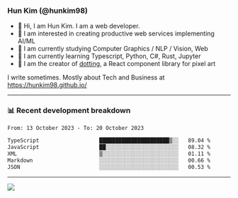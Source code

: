 ### Hun Kim (@hunkim98)

- 👋 Hi, I am Hun Kim. I am a web developer. 
- 🤔 I am interested in creating productive web services implementing AI/ML
- 🔭 I am currently studying Computer Graphics / NLP / Vision, Web 
- 🌱 I am currently learning Typescript, Python, C#, Rust, Jupyter
- 🎨 I am the creator of [dotting](https://github.com/hunkim98/dotting), a React component library for pixel art

I write sometimes. Mostly about Tech and Business at https://hunkim98.github.io/

---
### 📊 Recent development breakdown
<!--START_SECTION:waka-->

```txt
From: 13 October 2023 - To: 20 October 2023

TypeScript                   ██████████████████████▒░░   89.04 %
JavaScript                   ██░░░░░░░░░░░░░░░░░░░░░░░   08.32 %
XML                          ▒░░░░░░░░░░░░░░░░░░░░░░░░   01.11 %
Markdown                     ░░░░░░░░░░░░░░░░░░░░░░░░░   00.66 %
JSON                         ░░░░░░░░░░░░░░░░░░░░░░░░░   00.53 %
```

<!--END_SECTION:waka-->
---

<!-- <div align='center'> -->
  <img align="center" src="https://github-readme-stats.vercel.app/api?username=hunkim98&theme=dark&show_icons=true"/>
<!-- </div> -->
<!--
**hunkim98/hunkim98** is a ✨ _special_ ✨ repository because its `README.md` (this file) appears on your GitHub profile.

Here are some ideas to get you started:

- 🔭 I’m currently working on ...
- 🌱 I’m currently learning ...
- 👯 I’m looking to collaborate on ...
- 🤔 I’m looking for help with ...
- 💬 Ask me about ...
- 📫 How to reach me: ...
- 😄 Pronouns: ...
- ⚡ Fun fact: ...
-->
